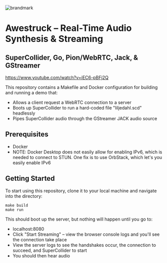 ![brandmark](https://github.com/po-studio/awestruck/assets/1250151/84795f2f-31de-4db3-b653-becab5dc06b9)

# Awestruck – Real-Time Audio Synthesis & Streaming
##  SuperCollider, Go, Pion/WebRTC, Jack, & GStreamer

https://www.youtube.com/watch?v=iEC6-pBFj2Q

This repository contains a Makefile and Docker configuration for building and running a demo that:
* Allows a client request a WebRTC connection to a server
* Boots up SuperCollider to run a hard-coded file "liljedahl.scd" headlessly
* Pipes SuperCollider audio through the GStreamer JACK audio source

## Prerequisites

* Docker
* NOTE: Docker Desktop does not easily allow for enabling IPv6, which is needed to connect to STUN. One fix is to use OrbStack, which let's you easily enable IPv6

## Getting Started

To start using this repository, clone it to your local machine and navigate into the directory:

```
make build
make run
```

This should boot up the server, but nothing will happen until you go to:
* localhost:8080
* Click "Start Streaming" – view the browser console logs and you'll see the connection take place
* View the server logs to see the handshakes occur, the connection to succeed, and SuperCollider to start
* You should then hear audio
